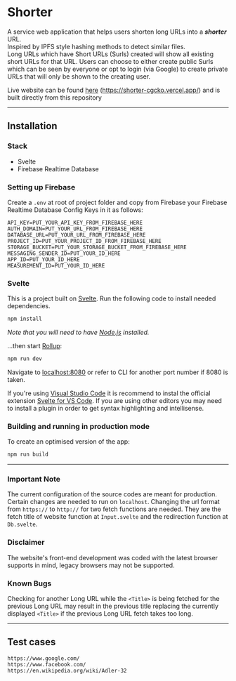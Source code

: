 # Shorter

A service web application that helps users shorten long URLs into a **_shorter_** URL. <br/>
Inspired by IPFS style hashing methods to detect similar files. <br/>Long URLs which have Short URLs (Surls) created will show all existing short URLs for that URL. Users can choose to either create public Surls which can be seen by everyone or opt to login (via Google) to create private URLs that will only be shown to the creating user.

Live website can be found [here](https://shorter-cgcko.vercel.app/) (https://shorter-cgcko.vercel.app/) and is built directly from this repository

---

## Installation

### Stack
- Svelte
- Firebase Realtime Database

### Setting up Firebase
Create a `.env` at root of project folder and copy from Firebase your Firebase Realtime Database Config Keys in it as follows:
```
API_KEY=PUT_YOUR_API_KEY_FROM_FIREBASE_HERE
AUTH_DOMAIN=PUT_YOUR_URL_FROM_FIREBASE_HERE
DATABASE_URL=PUT_YOUR_URL_FROM_FIREBASE_HERE
PROJECT_ID=PUT_YOUR_PROJECT_ID_FROM_FIREBASE_HERE
STORAGE_BUCKET=PUT_YOUR_STORAGE_BUCKET_FROM_FIREBASE_HERE
MESSAGING_SENDER_ID=PUT_YOUR_ID_HERE
APP_ID=PUT_YOUR_ID_HERE
MEASUREMENT_ID=PUT_YOUR_ID_HERE
```

### Svelte
This is a project built on [Svelte](https://svelte.dev). Run the following code to install needed dependencies.

```bash
npm install
```

*Note that you will need to have [Node.js](https://nodejs.org) installed.*


...then start [Rollup](https://rollupjs.org):

```bash
npm run dev
```


Navigate to [localhost:8080](http://localhost:8080) or refer to CLI for another port number if 8080 is taken.

If you're using [Visual Studio Code](https://code.visualstudio.com/) it is recommend to instal the official extension [Svelte for VS Code](https://marketplace.visualstudio.com/items?itemName=svelte.svelte-vscode). If you are using other editors you may need to install a plugin in order to get syntax highlighting and intellisense.

### Building and running in production mode

To create an optimised version of the app:

```bash
npm run build
```
---
### Important Note
The current configuration of the source codes are meant for production. Certain changes are needed to run on `localhost`. Changing the url format from `https://` to `http://` for two fetch functions are needed. They are the fetch title of website function at `Input.svelte` and the redirection function at `Db.svelte`.

### Disclaimer
The website's front-end development was coded with the latest browser supports in mind, legacy browsers may not be supported.

### Known Bugs
Checking for another Long URL while the ```<Title>``` is being fetched for the previous Long URL may result in the previous title replacing the currently displayed ```<Title>``` if the previous Long URL fetch takes too long.

---
## Test cases
```HTTP
https://www.google.com/
https://www.facebook.com/
https://en.wikipedia.org/wiki/Adler-32
```







